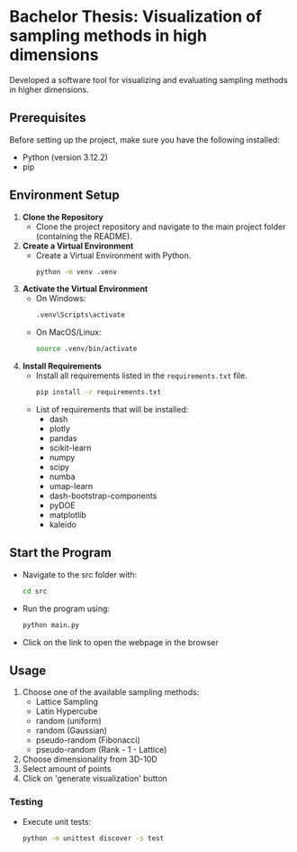# Bachelor Thesis: Visualization of sampling methods in high dimensions

Developed a software tool for visualizing and evaluating sampling methods in higher dimensions.

## Prerequisites

Before setting up the project, make sure you have the following installed:
- Python (version 3.12.2)
- pip

## Environment Setup
1. **Clone the Repository**
    * Clone the project repository and navigate to the main project folder (containing the README).
2. **Create a Virtual Environment**
    * Create a Virtual Environment with Python.
        ```bash
        python -m venv .venv
        ```
3. **Activate the Virtual Environment**
    * On Windows:
      ```bash
      .venv\Scripts\activate
      ```
    * On MacOS/Linux:
      ```bash
      source .venv/bin/activate
      ```
4. **Install Requirements**
    * Install all requirements listed in the `requirements.txt` file.
        ```bash
        pip install -r requirements.txt
        ```
    * List of requirements that will be installed:
        * dash
        * plotly
        * pandas
        * scikit-learn
        * numpy
        * scipy
        * numba
        * umap-learn
        * dash-bootstrap-components
        * pyDOE
        * matplotlib
        * kaleido

## Start the Program
* Navigate to the src folder with:
    ```bash
    cd src
    ```
* Run the program using:
    ```bash
    python main.py
    ```
* Click on the link to open the webpage in the browser

## Usage
1. Choose one of the available sampling methods:
    * Lattice Sampling
    * Latin Hypercube
    * random (uniform)
    * random (Gaussian)
    * pseudo-random (Fibonacci)
    * pseudo-random (Rank - 1 - Lattice)
2. Choose dimensionality from 3D-10D
3. Select amount of points
4. Click on 'generate visualization' button

### Testing
* Execute unit tests:
    ```bash
    python -m unittest discover -s test
    ```